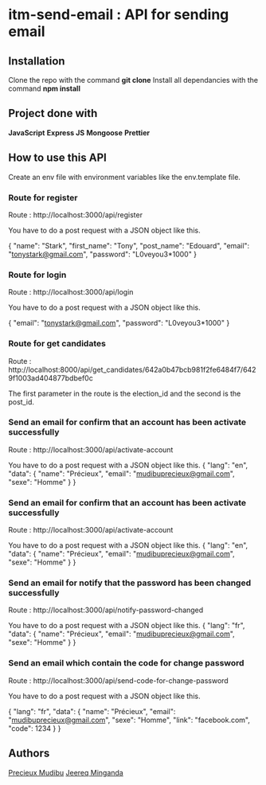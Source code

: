 # itm-send-email : API for sending email

## Installation

Clone the repo with the command **git clone**
Install all dependancies with the command **npm install**

## Project done with

**JavaScript**
**Express JS**
**Mongoose**
**Prettier**

## How to use this API

Create an env file with environment variables like the env.template file.

### Route for register

Route : http://localhost:3000/api/register

You have to do a post request with a JSON object like this.

{
    "name": "Stark",
    "first_name": "Tony",
    "post_name": "Edouard",
    "email": "tonystark@gmail.com",
    "password": "L0veyou3*1000"
}

### Route for login

Route : http://localhost:3000/api/login

You have to do a post request with a JSON object like this.

{
    "email": "tonystark@gmail.com",
    "password": "L0veyou3*1000"
}


### Route for get candidates

Route : http://localhost:8000/api/get_candidates/642a0b47bcb981f2fe6484f7/6429f1003ad404877bdbef0c

The first parameter in the route is the election_id and the second is the post_id.






### Send an email for confirm that an account has been activate successfully
Route : http://localhost:3000/api/activate-account

You have to do a post request with a JSON object like this.
{
    "lang": "en",
    "data": {
        "name": "Précieux",
        "email": "mudibuprecieux@gmail.com",
        "sexe": "Homme"
    }
}

### Send an email for confirm that an account has been activate successfully
Route : http://localhost:3000/api/activate-account

You have to do a post request with a JSON object like this.
{
    "lang": "en",
    "data": {
        "name": "Précieux",
        "email": "mudibuprecieux@gmail.com",
        "sexe": "Homme"
    }
}

### Send an email for notify that the password has been changed successfully
Route : http://localhost:3000/api/notify-password-changed

You have to do a post request with a JSON object like this.
{
    "lang": "fr",
    "data": {
        "name": "Précieux",
        "email": "mudibuprecieux@gmail.com",
        "sexe": "Homme"
    }
}

### Send an email which contain the code for change password
Route : http://localhost:3000/api/send-code-for-change-password

You have to do a post request with a JSON object like this.

  {
        "lang": "fr",
        "data": {
          "name": "Précieux",
          "email": "mudibuprecieux@gmail.com",
          "sexe": "Homme",
          "link": "facebook.com",
          "code": 1234
        }
  }

## Authors
[Precieux Mudibu](https://github.com/PrecieuxMudibu)
[Jeereq Minganda](https://github.com/PrecieuxMudibu)